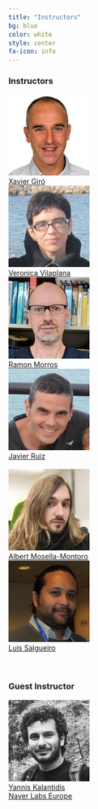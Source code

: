```yaml
---
title: "Instructors"
bg: blue
color: white
style: center
fa-icon: info
---
```


### Instructors 
<div class="author">
    <a href="https://imatge.upc.edu/web/people/xavier-giro" target="_blank">
      <div class="authorphoto"><img src="img/instructors/XavierGiro.jpg"></div>
      <div>Xavier Giró</div>
    </a>
</div>
<div class="author">
    <a href="https://imatge.upc.edu/web/people/veronica-vilaplana" target="_blank">
      <div class="authorphoto"><img src="img/instructors/VeronicaVilaplana.jpg"></div>
      <div>Veronica Vilaplana</div>
    </a>
</div>
<div class="author">
    <a href="https://imatge.upc.edu/web/people/josep-ramon-morros" target="_blank">
      <div class="authorphoto"><img src="img/instructors/RamonMorros.jpg"></div>
      <div>Ramon Morros</div>
    </a>
</div>
<div class="author">
    <a href="https://imatge.upc.edu/web/people/javier-ruiz-hidalgo" target="_blank">
      <div class="authorphoto"><img src="img/instructors/JavierRuiz.jpg"></div>
      <div>Javier Ruiz</div>
    </a>
</div>
<br>
<div class="author">
    <a href="https://www.albertmosellamontoro.com/" target="_blank">
      <div class="authorphoto"><img src="img/instructors/AlbertMosella-160x160.jpg"></div>
      <div>Albert Mosella-Montoro</div>
    </a>
</div>
<div class="author">
    <a href="https://imatge.upc.edu/web/people/luis-fernando-salgueiro" target="_blank">
      <div class="authorphoto"><img src="img/instructors/LuisSalgueiro-160x160.jpg"></div>
      <div>Luis Salgueiro</div>
    </a>
</div>
<br>
<br>


### Guest Instructor

<div class="author">
      <div class="authorphoto"><img src="img/guests/YannisKalantidis-160x160.jpg"></div>
      <div><a href="http://www.skamalas.com/" target="_blank">Yannis Kalantidis</a></div>
      <div><a href="https://europe.naverlabs.com/" target="_blank">Naver Labs Europe</a></div>
</div>


